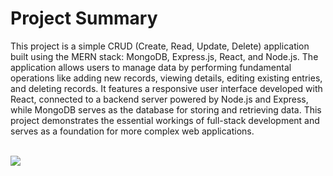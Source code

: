 # Project Summary

This project is a simple CRUD (Create, Read, Update, Delete) application built using the MERN stack: MongoDB, Express.js, React, and Node.js. The application allows users to manage data by performing fundamental operations like adding new records, viewing details, editing existing entries, and deleting records. It features a responsive user interface developed with React, connected to a backend server powered by Node.js and Express, while MongoDB serves as the database for storing and retrieving data. This project demonstrates the essential workings of full-stack development and serves as a foundation for more complex web applications.

<br/>
<img src="https://png.pngtree.com/thumb_back/fw800/background/20230630/pngtree-d-rendering-of-a-glowing-digital-business-interface-showcasing-finance-innovation-image_3694007.jpg"/>
